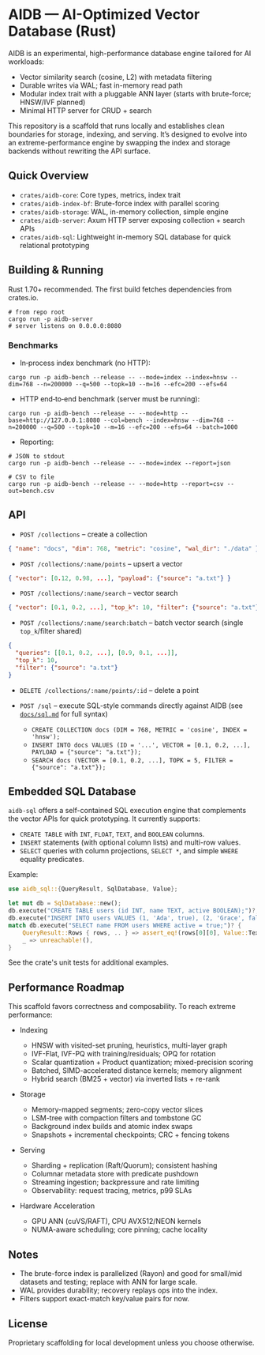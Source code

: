# AIDB — AI-Optimized Vector Database (Rust)

AIDB is an experimental, high-performance database engine tailored for AI workloads:
- Vector similarity search (cosine, L2) with metadata filtering
- Durable writes via WAL; fast in-memory read path
- Modular index trait with a pluggable ANN layer (starts with brute-force; HNSW/IVF planned)
- Minimal HTTP server for CRUD + search

This repository is a scaffold that runs locally and establishes clean boundaries for storage, indexing, and serving. It’s designed to evolve into an extreme-performance engine by swapping the index and storage backends without rewriting the API surface.

## Quick Overview

- `crates/aidb-core`: Core types, metrics, index trait
- `crates/aidb-index-bf`: Brute-force index with parallel scoring
- `crates/aidb-storage`: WAL, in-memory collection, simple engine
- `crates/aidb-server`: Axum HTTP server exposing collection + search APIs
- `crates/aidb-sql`: Lightweight in-memory SQL database for quick relational prototyping

## Building & Running

Rust 1.70+ recommended. The first build fetches dependencies from crates.io.

```
# from repo root
cargo run -p aidb-server
# server listens on 0.0.0.0:8080
```

### Benchmarks

- In‑process index benchmark (no HTTP):
```
cargo run -p aidb-bench --release -- --mode=index --index=hnsw --dim=768 --n=200000 --q=500 --topk=10 --m=16 --efc=200 --efs=64
```

- HTTP end‑to‑end benchmark (server must be running):
```
cargo run -p aidb-bench --release -- --mode=http --base=http://127.0.0.1:8080 --col=bench --index=hnsw --dim=768 --n=200000 --q=500 --topk=10 --m=16 --efc=200 --efs=64 --batch=1000
```

- Reporting:
```
# JSON to stdout
cargo run -p aidb-bench --release -- --mode=index --report=json

# CSV to file
cargo run -p aidb-bench --release -- --mode=http --report=csv --out=bench.csv
```

## API

- `POST /collections` – create a collection
```json
{ "name": "docs", "dim": 768, "metric": "cosine", "wal_dir": "./data" }
```

- `POST /collections/:name/points` – upsert a vector
```json
{ "vector": [0.12, 0.98, ...], "payload": {"source": "a.txt"} }
```

- `POST /collections/:name/search` – vector search
```json
{ "vector": [0.1, 0.2, ...], "top_k": 10, "filter": {"source": "a.txt"} }
```
- `POST /collections/:name/search:batch` – batch vector search (single `top_k`/filter shared)
```json
{
  "queries": [[0.1, 0.2, ...], [0.9, 0.1, ...]],
  "top_k": 10,
  "filter": {"source": "a.txt"}
}
```
- `DELETE /collections/:name/points/:id` – delete a point

- `POST /sql` – execute SQL-style commands directly against AIDB (see
  [`docs/sql.md`](docs/sql.md) for full syntax)
  - `CREATE COLLECTION docs (DIM = 768, METRIC = 'cosine', INDEX = 'hnsw');`
  - `INSERT INTO docs VALUES (ID = '...', VECTOR = [0.1, 0.2, ...], PAYLOAD = {"source": "a.txt"});`
  - `SEARCH docs (VECTOR = [0.1, 0.2, ...], TOPK = 5, FILTER = {"source": "a.txt"});`

## Embedded SQL Database

`aidb-sql` offers a self-contained SQL execution engine that complements the
vector APIs for quick prototyping. It currently supports:

- `CREATE TABLE` with `INT`, `FLOAT`, `TEXT`, and `BOOLEAN` columns.
- `INSERT` statements (with optional column lists) and multi-row values.
- `SELECT` queries with column projections, `SELECT *`, and simple `WHERE`
  equality predicates.

Example:

```rust
use aidb_sql::{QueryResult, SqlDatabase, Value};

let mut db = SqlDatabase::new();
db.execute("CREATE TABLE users (id INT, name TEXT, active BOOLEAN);")?;
db.execute("INSERT INTO users VALUES (1, 'Ada', true), (2, 'Grace', false);")?;
match db.execute("SELECT name FROM users WHERE active = true;")? {
    QueryResult::Rows { rows, .. } => assert_eq!(rows[0][0], Value::Text("Ada".into())),
    _ => unreachable!(),
}
```

See the crate's unit tests for additional examples.

## Performance Roadmap

This scaffold favors correctness and composability. To reach extreme performance:

- Indexing
  - HNSW with visited-set pruning, heuristics, multi-layer graph
  - IVF-Flat, IVF-PQ with training/residuals; OPQ for rotation
  - Scalar quantization + Product quantization; mixed-precision scoring
  - Batched, SIMD-accelerated distance kernels; memory alignment
  - Hybrid search (BM25 + vector) via inverted lists + re-rank

- Storage
  - Memory-mapped segments; zero-copy vector slices
  - LSM-tree with compaction filters and tombstone GC
  - Background index builds and atomic index swaps
  - Snapshots + incremental checkpoints; CRC + fencing tokens

- Serving
  - Sharding + replication (Raft/Quorum); consistent hashing
  - Columnar metadata store with predicate pushdown
  - Streaming ingestion; backpressure and rate limiting
  - Observability: request tracing, metrics, p99 SLAs

- Hardware Acceleration
  - GPU ANN (cuVS/RAFT), CPU AVX512/NEON kernels
  - NUMA-aware scheduling; core pinning; cache locality

## Notes

- The brute-force index is parallelized (Rayon) and good for small/mid datasets and testing; replace with ANN for large scale.
- WAL provides durability; recovery replays ops into the index.
- Filters support exact-match key/value pairs for now.

## License

Proprietary scaffolding for local development unless you choose otherwise.
